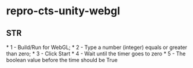 # repro-cts-unity-webgl
## STR
\* 1 - Build/Run for WebGL;
\* 2 - Type a number (integer) equals or greater than zero;
\* 3 - Click Start
\* 4 - Wait until the timer goes to zero
\* 5 - The boolean value before the time should be True